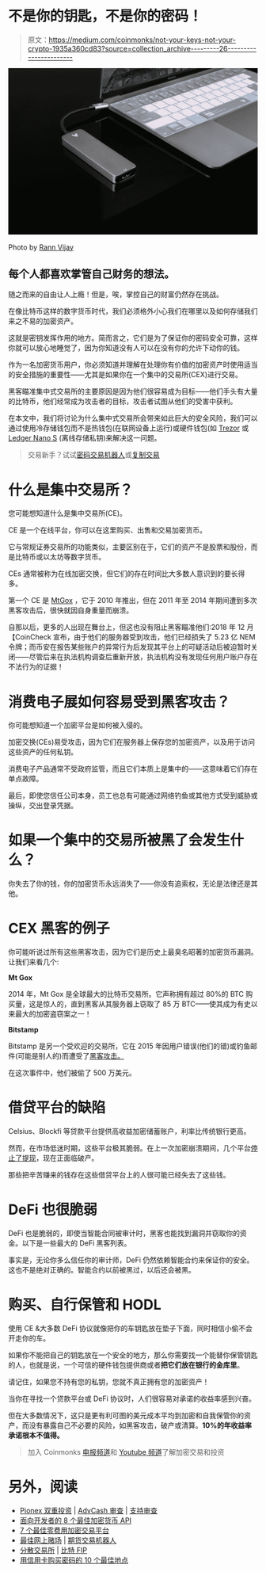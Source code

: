 # 不是你的钥匙，不是你的密码！

> 原文：<https://medium.com/coinmonks/not-your-keys-not-your-crypto-1935a360cd83?source=collection_archive---------26----------------------->

![](img/28eada6935c01c1b6e45500682efed7d.png)

Photo by [Rann Vijay](https://www.pexels.com/photo/a-usb-hub-plugged-into-a-laptop-7742586/)

## 每个人都喜欢掌管自己财务的想法。

随之而来的自由让人上瘾！但是，唉，掌控自己的财富仍然存在挑战。

在像比特币这样的数字货币时代，我们必须格外小心我们在哪里以及如何存储我们来之不易的加密资产。

这就是密钥发挥作用的地方。简而言之，它们是为了保证你的密码安全可靠，这样你就可以放心地睡觉了，因为你知道没有人可以在没有你的允许下动你的钱。

作为一名加密货币用户，你必须知道并理解在处理你有价值的加密资产时使用适当的安全措施的重要性——尤其是如果你在一个集中的交易所(CEX)进行交易。

黑客瞄准集中式交易所的主要原因是因为他们很容易成为目标——他们手头有大量的比特币，他们经常成为攻击者的目标，攻击者试图从他们的受害中获利。

在本文中，我们将讨论为什么集中式交易所会带来如此巨大的安全风险，我们可以通过使用冷存储钱包而不是热钱包(在联网设备上运行)或硬件钱包(如 [Trezor](https://trezor.io/#comparison) 或 [Ledger Nano S](https://www.ledger.com/) (离线存储私钥)来解决这一问题。

> 交易新手？试试[密码交易机器人](/coinmonks/crypto-trading-bot-c2ffce8acb2a)或[复制交易](/coinmonks/top-10-crypto-copy-trading-platforms-for-beginners-d0c37c7d698c)

# 什么是集中交易所？

您可能想知道什么是集中交易所(CE)。

CE 是一个在线平台，你可以在这里购买、出售和交易加密货币。

它与常规证券交易所的功能类似，主要区别在于，它们的资产不是股票和股份，而是比特币或以太坊等数字货币。

CEs 通常被称为在线加密交换，但它们的存在时间比大多数人意识到的要长得多。

第一个 CE 是 [MtGox](https://en.wikipedia.org/wiki/Mt._Gox) ，它于 2010 年推出，但在 2011 年至 2014 年期间遭到多次黑客攻击后，很快就因自身重量而崩溃。

自那以后，更多的人出现在舞台上，但这也没有阻止黑客瞄准他们:2018 年 12 月【CoinCheck 宣布，由于他们的服务器受到攻击，他们已经损失了 5.23 亿 NEM 令牌；而币安在报告某些账户的异常行为后发现其平台上的可疑活动后被迫暂时关闭——尽管后来在执法机构调查后重新开放，执法机构没有发现任何用户账户存在不法行为的证据！

# 消费电子展如何容易受到黑客攻击？

你可能想知道一个加密平台是如何被入侵的。

加密交换(CEs)易受攻击，因为它们在服务器上保存您的加密资产，以及用于访问这些资产的任何私钥。

消费电子产品通常不受政府监管，而且它们本质上是集中的——这意味着它们存在单点故障。

最后，即使您信任公司本身，员工也总有可能通过网络钓鱼或其他方式受到威胁或操纵，交出登录凭据。

# 如果一个集中的交易所被黑了会发生什么？

你失去了你的钱，你的加密货币永远消失了——你没有追索权，无论是法律还是其他。

# CEX 黑客的例子

你可能听说过所有这些黑客攻击，因为它们是历史上最臭名昭著的加密货币漏洞。让我们来看几个:

**Mt Gox**

2014 年，Mt Gox 是全球最大的比特币交易所。它声称拥有超过 80%的 BTC 购买量，这是惊人的，直到黑客从其服务器上窃取了 85 万 BTC——使其成为有史以来最大的加密盗窃案之一！

**Bitstamp**

Bitstamp 是另一个受欢迎的交易所，它在 2015 年因用户错误(他们的错)或钓鱼邮件(可能是别人的)而遭受了[黑客攻击。](https://www.coindesk.com/markets/2015/07/01/details-of-5-million-bitstamp-hack-revealed/)

在这次事件中，他们被偷了 500 万美元。

# 借贷平台的缺陷

Celsius、Blockfi 等贷款平台提供高收益加密储蓄账户，利率比传统银行更高。

然而，在市场低迷时期，这些平台极其脆弱。在上一次加密崩溃期间，几个平台[停止了提现](https://fortune.com/2022/06/16/crypto-lender-celsius-decision-to-halt-withdrawals-being-probed-by-texas-and-other-states/#:~:text=Several%20U.S.%20states%20including%20Texas,citing%20%E2%80%9Cextreme%20market%20conditions.%E2%80%9D)，现在正面临破产。

那些把辛苦赚来的钱存在这些借贷平台上的人很可能已经失去了这些钱。

# DeFi 也很脆弱

DeFi 也是脆弱的，即使当智能合同被审计时，黑客也能找到漏洞并窃取你的资金。以下是一些最大的 DeFi 黑客列表。

事实是，无论你多么信任你的审计师，DeFi 仍然依赖智能合约来保证你的安全。这也不是绝对正确的。智能合约以前被黑过，以后还会被黑。

# 购买、自行保管和 HODL

使用 CE &大多数 DeFi 协议就像把你的车钥匙放在垫子下面，同时相信小偷不会开走你的车。

如果你不能把自己的钥匙放在一个安全的地方，那么你需要找一个能替你保管钥匙的人，也就是说，一个可信的硬件钱包提供商或者**把它们放在银行的金库里**。

请记住，如果您不持有您的私钥，您就不真正拥有您的加密资产！

当你在寻找一个贷款平台或 DeFi 协议时，人们很容易对承诺的收益率感到兴奋。

但在大多数情况下，这只是更有利可图的美元成本平均到加密和自我保管你的资产，而没有暴露自己不必要的风险，如黑客攻击，破产或清算。**10%的年收益率承诺根本不值得。**

> 加入 Coinmonks [电报频道](https://t.me/coincodecap)和 [Youtube 频道](https://www.youtube.com/c/coinmonks/videos)了解加密交易和投资

# 另外，阅读

*   [Pionex 双重投资](https://coincodecap.com/pionex-dual-investment) | [AdvCash 审查](https://coincodecap.com/advcash-review) | [支持审查](https://coincodecap.com/uphold-review)
*   [面向开发者的 8 个最佳加密货币 API](https://coincodecap.com/best-cryptocurrency-apis)
*   [7 个最佳零费用加密交易平台](https://coincodecap.com/zero-fee-crypto-exchanges)
*   [最佳网上赌场](https://coincodecap.com/best-online-casinos) | [期货交易机器人](/coinmonks/futures-trading-bots-5a282ccee3f5)
*   [分散交易所](https://coincodecap.com/what-are-decentralized-exchanges) | [比特 FIP](https://coincodecap.com/bitbns-fip)
*   [用信用卡购买密码的 10 个最佳地点](https://coincodecap.com/buy-crypto-with-credit-card)